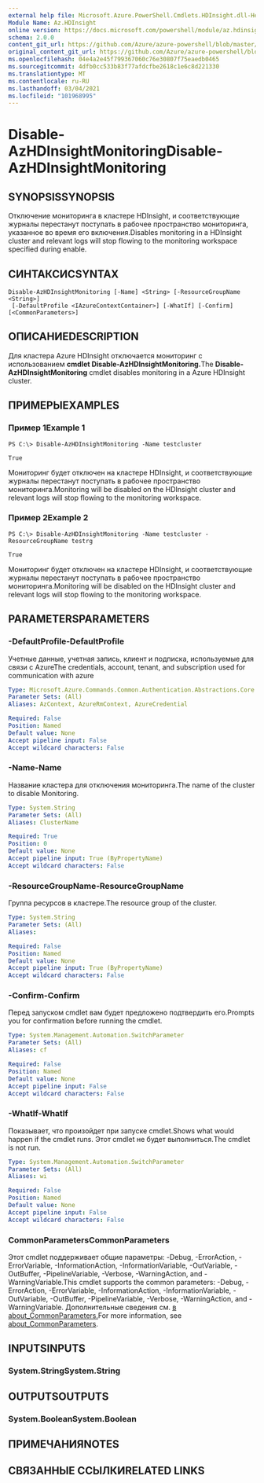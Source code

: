 ```yaml
---
external help file: Microsoft.Azure.PowerShell.Cmdlets.HDInsight.dll-Help.xml
Module Name: Az.HDInsight
online version: https://docs.microsoft.com/powershell/module/az.hdinsight/disable-azhdinsightmonitoring
schema: 2.0.0
content_git_url: https://github.com/Azure/azure-powershell/blob/master/src/HDInsight/HDInsight/help/Disable-AzHDInsightMonitoring.md
original_content_git_url: https://github.com/Azure/azure-powershell/blob/master/src/HDInsight/HDInsight/help/Disable-AzHDInsightMonitoring.md
ms.openlocfilehash: 04e4a2e45f799367060c76e30807f75eaedb0465
ms.sourcegitcommit: 4dfb0cc533b83f77afdcfbe2618c1e6c8d221330
ms.translationtype: MT
ms.contentlocale: ru-RU
ms.lasthandoff: 03/04/2021
ms.locfileid: "101968995"
---
```

# <span data-ttu-id="98cb8-101">Disable-AzHDInsightMonitoring</span><span class="sxs-lookup"><span data-stu-id="98cb8-101">Disable-AzHDInsightMonitoring</span></span>

## <span data-ttu-id="98cb8-102">SYNOPSIS</span><span class="sxs-lookup"><span data-stu-id="98cb8-102">SYNOPSIS</span></span>
<span data-ttu-id="98cb8-103">Отключение мониторинга в кластере HDInsight, и соответствующие журналы перестанут поступать в рабочее пространство мониторинга, указанное во время его включения.</span><span class="sxs-lookup"><span data-stu-id="98cb8-103">Disables monitoring in a HDInsight cluster and relevant logs will stop flowing to the monitoring workspace specified during enable.</span></span>

## <span data-ttu-id="98cb8-104">СИНТАКСИС</span><span class="sxs-lookup"><span data-stu-id="98cb8-104">SYNTAX</span></span>

```
Disable-AzHDInsightMonitoring [-Name] <String> [-ResourceGroupName <String>]
 [-DefaultProfile <IAzureContextContainer>] [-WhatIf] [-Confirm] [<CommonParameters>]
```

## <span data-ttu-id="98cb8-105">ОПИСАНИЕ</span><span class="sxs-lookup"><span data-stu-id="98cb8-105">DESCRIPTION</span></span>
<span data-ttu-id="98cb8-106">Для кластера Azure HDInsight отключается мониторинг с использованием **cmdlet Disable-AzHDInsightMonitoring.**</span><span class="sxs-lookup"><span data-stu-id="98cb8-106">The **Disable-AzHDInsightMonitoring** cmdlet disables monitoring in a Azure HDInsight cluster.</span></span>

## <span data-ttu-id="98cb8-107">ПРИМЕРЫ</span><span class="sxs-lookup"><span data-stu-id="98cb8-107">EXAMPLES</span></span>

### <span data-ttu-id="98cb8-108">Пример 1</span><span class="sxs-lookup"><span data-stu-id="98cb8-108">Example 1</span></span>
```
PS C:\> Disable-AzHDInsightMonitoring -Name testcluster

True
```

<span data-ttu-id="98cb8-109">Мониторинг будет отключен на кластере HDInsight, и соответствующие журналы перестанут поступать в рабочее пространство мониторинга.</span><span class="sxs-lookup"><span data-stu-id="98cb8-109">Monitoring will be disabled on the HDInsight cluster and relevant logs will stop flowing to the monitoring workspace.</span></span>

### <span data-ttu-id="98cb8-110">Пример 2</span><span class="sxs-lookup"><span data-stu-id="98cb8-110">Example 2</span></span>
```
PS C:\> Disable-AzHDInsightMonitoring -Name testcluster -ResourceGroupName testrg

True
```

<span data-ttu-id="98cb8-111">Мониторинг будет отключен на кластере HDInsight, и соответствующие журналы перестанут поступать в рабочее пространство мониторинга.</span><span class="sxs-lookup"><span data-stu-id="98cb8-111">Monitoring will be disabled on the HDInsight cluster and relevant logs will stop flowing to the monitoring workspace.</span></span>

## <span data-ttu-id="98cb8-112">PARAMETERS</span><span class="sxs-lookup"><span data-stu-id="98cb8-112">PARAMETERS</span></span>

### <span data-ttu-id="98cb8-113">-DefaultProfile</span><span class="sxs-lookup"><span data-stu-id="98cb8-113">-DefaultProfile</span></span>
<span data-ttu-id="98cb8-114">Учетные данные, учетная запись, клиент и подписка, используемые для связи с Azure</span><span class="sxs-lookup"><span data-stu-id="98cb8-114">The credentials, account, tenant, and subscription used for communication with azure</span></span>

```yaml
Type: Microsoft.Azure.Commands.Common.Authentication.Abstractions.Core.IAzureContextContainer
Parameter Sets: (All)
Aliases: AzContext, AzureRmContext, AzureCredential

Required: False
Position: Named
Default value: None
Accept pipeline input: False
Accept wildcard characters: False
```

### <span data-ttu-id="98cb8-115">-Name</span><span class="sxs-lookup"><span data-stu-id="98cb8-115">-Name</span></span>
<span data-ttu-id="98cb8-116">Название кластера для отключения мониторинга.</span><span class="sxs-lookup"><span data-stu-id="98cb8-116">The name of the cluster to disable Monitoring.</span></span>

```yaml
Type: System.String
Parameter Sets: (All)
Aliases: ClusterName

Required: True
Position: 0
Default value: None
Accept pipeline input: True (ByPropertyName)
Accept wildcard characters: False
```

### <span data-ttu-id="98cb8-117">-ResourceGroupName</span><span class="sxs-lookup"><span data-stu-id="98cb8-117">-ResourceGroupName</span></span>
<span data-ttu-id="98cb8-118">Группа ресурсов в кластере.</span><span class="sxs-lookup"><span data-stu-id="98cb8-118">The resource group of the cluster.</span></span>

```yaml
Type: System.String
Parameter Sets: (All)
Aliases:

Required: False
Position: Named
Default value: None
Accept pipeline input: True (ByPropertyName)
Accept wildcard characters: False
```

### <span data-ttu-id="98cb8-119">-Confirm</span><span class="sxs-lookup"><span data-stu-id="98cb8-119">-Confirm</span></span>
<span data-ttu-id="98cb8-120">Перед запуском cmdlet вам будет предложено подтвердить его.</span><span class="sxs-lookup"><span data-stu-id="98cb8-120">Prompts you for confirmation before running the cmdlet.</span></span>

```yaml
Type: System.Management.Automation.SwitchParameter
Parameter Sets: (All)
Aliases: cf

Required: False
Position: Named
Default value: None
Accept pipeline input: False
Accept wildcard characters: False
```

### <span data-ttu-id="98cb8-121">-WhatIf</span><span class="sxs-lookup"><span data-stu-id="98cb8-121">-WhatIf</span></span>
<span data-ttu-id="98cb8-122">Показывает, что произойдет при запуске cmdlet.</span><span class="sxs-lookup"><span data-stu-id="98cb8-122">Shows what would happen if the cmdlet runs.</span></span> <span data-ttu-id="98cb8-123">Этот cmdlet не будет выполниться.</span><span class="sxs-lookup"><span data-stu-id="98cb8-123">The cmdlet is not run.</span></span>

```yaml
Type: System.Management.Automation.SwitchParameter
Parameter Sets: (All)
Aliases: wi

Required: False
Position: Named
Default value: None
Accept pipeline input: False
Accept wildcard characters: False
```

### <span data-ttu-id="98cb8-124">CommonParameters</span><span class="sxs-lookup"><span data-stu-id="98cb8-124">CommonParameters</span></span>
<span data-ttu-id="98cb8-125">Этот cmdlet поддерживает общие параметры: -Debug, -ErrorAction, -ErrorVariable, -InformationAction, -InformationVariable, -OutVariable, -OutBuffer, -PipelineVariable, -Verbose, -WarningAction, and -WarningVariable.</span><span class="sxs-lookup"><span data-stu-id="98cb8-125">This cmdlet supports the common parameters: -Debug, -ErrorAction, -ErrorVariable, -InformationAction, -InformationVariable, -OutVariable, -OutBuffer, -PipelineVariable, -Verbose, -WarningAction, and -WarningVariable.</span></span> <span data-ttu-id="98cb8-126">Дополнительные сведения см. [в about_CommonParameters.](http://go.microsoft.com/fwlink/?LinkID=113216)</span><span class="sxs-lookup"><span data-stu-id="98cb8-126">For more information, see [about_CommonParameters](http://go.microsoft.com/fwlink/?LinkID=113216).</span></span>

## <span data-ttu-id="98cb8-127">INPUTS</span><span class="sxs-lookup"><span data-stu-id="98cb8-127">INPUTS</span></span>

### <span data-ttu-id="98cb8-128">System.String</span><span class="sxs-lookup"><span data-stu-id="98cb8-128">System.String</span></span>

## <span data-ttu-id="98cb8-129">OUTPUTS</span><span class="sxs-lookup"><span data-stu-id="98cb8-129">OUTPUTS</span></span>

### <span data-ttu-id="98cb8-130">System.Boolean</span><span class="sxs-lookup"><span data-stu-id="98cb8-130">System.Boolean</span></span>

## <span data-ttu-id="98cb8-131">ПРИМЕЧАНИЯ</span><span class="sxs-lookup"><span data-stu-id="98cb8-131">NOTES</span></span>

## <span data-ttu-id="98cb8-132">СВЯЗАННЫЕ ССЫЛКИ</span><span class="sxs-lookup"><span data-stu-id="98cb8-132">RELATED LINKS</span></span>
